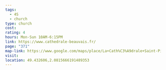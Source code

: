 ```yaml
---
tags:
  - 4S
  - church
type: church
cost: 
rating: 4
hours: Mon-Sun 10AM-6:15PM
link: https://www.cathedrale-beauvais.fr/
page: "371"
map-link: https://www.google.com/maps/place/La+Cath%C3%A9drale+Saint-Pierre/@49.4325763,2.0788552,17z/data=!3m1!4b1!4m6!3m5!1s0x47e706cdccb825ab:0x5ce9b9b5886ca4e5!8m2!3d49.4325728!4d2.0814301!16zL20vMDVxXzU1?entry=ttu&g_ep=EgoyMDI0MDkxOC4xIKXMDSoASAFQAw%3D%3D
visit: 
location: 49.432606,2.0815666191489353
---
```

